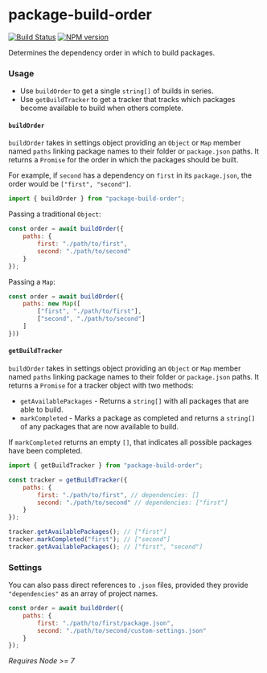 # package-build-order
[![Build Status](https://travis-ci.org/JoshuaKGoldberg/package-build-order.svg?branch=master)](https://travis-ci.org/joshuakgoldberg/package-build-order)
[![NPM version](https://badge.fury.io/js/package-build-order.svg)](http://badge.fury.io/js/package-build-order)

Determines the dependency order in which to build packages.

### Usage

* Use `buildOrder` to get a single `string[]` of builds in series.
* Use `getBuildTracker` to get a tracker that tracks which packages become available to build when others complete.

#### `buildOrder`

`buildOrder` takes in settings object providing an `Object` or `Map` member named `paths` linking package names to their folder or `package.json` paths.
It returns a `Promise` for the order in which the packages should be built.

For example, if `second` has a dependency on `first` in its `package.json`, the order would be `["first", "second"]`.

```javascript
import { buildOrder } from "package-build-order";
```

Passing a traditional `Object`:
```javascript
const order = await buildOrder({
    paths: {
        first: "./path/to/first",
        second: "./path/to/second"
    }
});
```

Passing a `Map`:
```javascript
const order = await buildOrder({
    paths: new Map([
        ["first", "./path/to/first"],
        ["second", "./path/to/second"]
    ]
}))
```

#### `getBuildTracker`

`buildOrder` takes in settings object providing an `Object` or `Map` member named `paths` linking package names to their folder or `package.json` paths.
It returns a `Promise` for a tracker object with two methods:

* `getAvailablePackages` - Returns a `string[]` with all packages that are able to build.
* `markCompleted` - Marks a package as completed and returns a `string[]` of any packages that are now available to build.

If `markCompleted` returns an empty `[]`, that indicates all possible packages have been completed.

```javascript
import { getBuildTracker } from "package-build-order";

const tracker = getBuildTracker({
    paths: {
        first: "./path/to/first", // dependencies: []
        second: "./path/to/second" // dependencies: ["first"]
    }
});

tracker.getAvailablePackages(); // ["first"]
tracker.markCompleted("first"); // ["second"]
tracker.getAvailablePackages(); // ["first", "second"]
```

### Settings

You can also pass direct references to `.json` files, provided they provide `"dependencies"` as an array of project names.

```javascript
const order = await buildOrder({
    paths: {
        first: "./path/to/first/package.json",
        second: "./path/to/second/custom-settings.json"
    }
});
```

*Requires Node >= 7*
